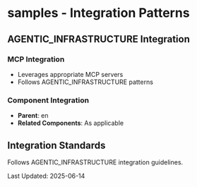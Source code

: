 # samples - Integration Patterns

## AGENTIC_INFRASTRUCTURE Integration

### MCP Integration
- Leverages appropriate MCP servers
- Follows AGENTIC_INFRASTRUCTURE patterns

### Component Integration
- **Parent**: en
- **Related Components**: As applicable

## Integration Standards

Follows AGENTIC_INFRASTRUCTURE integration guidelines.

Last Updated: 2025-06-14
